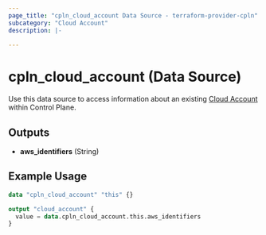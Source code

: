 ```yaml
---
page_title: "cpln_cloud_account Data Source - terraform-provider-cpln"
subcategory: "Cloud Account"
description: |-
  
---
```


# cpln_cloud_account (Data Source)

Use this data source to access information about an existing [Cloud Account](https://docs.controlplane.com/reference/cloudaccount) within Control Plane.

## Outputs

- **aws_identifiers** (String)

## Example Usage

```terraform
data "cpln_cloud_account" "this" {}

output "cloud_account" {
  value = data.cpln_cloud_account.this.aws_identifiers
}
```
